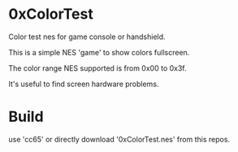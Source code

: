 # 0xColorTest
Color test nes for game console or handshield.

This is a simple NES 'game' to show colors fullscreen.

The color range NES supported is from 0x00 to 0x3f.

It's useful to find screen hardware problems.

# Build
use 'cc65' or directly download '0xColorTest.nes' from this repos.


